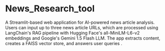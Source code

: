 # News_Research_tool
A Streamlit-based web application for AI-powered news article analysis. Users can input up to three news article URLs, which are processed using LangChain's RAG pipeline with Hugging Face's all-MiniLM-L6-v2 embeddings and Google's Gemini 1.5 Flash LLM. The app extracts content, creates a FAISS vector store, and answers user queries .
